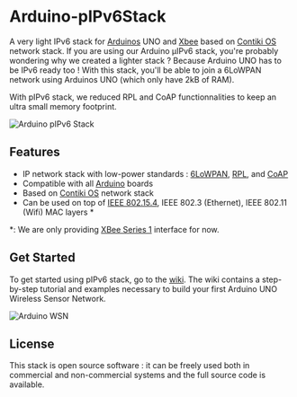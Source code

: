 Arduino-pIPv6Stack
==================

A very light IPv6 stack for [Arduinos](http://www.arduino.cc/) UNO and [Xbee](http://www.digi.com/en/products/wireless/point-multipoint/xbee-series1-module) 
based on [Contiki OS](http://www.contiki-os.org/) network stack.
If you are using our Arduino µIPv6 stack, you're probably wondering why we created a lighter stack ?
Because Arduino UNO has to be IPv6 ready too ! With this stack, you'll be able to join a 6LoWPAN network using
Arduinos UNO (which only have 2kB of RAM).

With pIPv6 stack, we reduced RPL and CoAP functionnalities to keep an ultra small memory footprint.


![Arduino pIPv6 Stack](http://departements.telecom-bretagne.eu/data/rsm/pIPv6%20stack%20diagram.png)


Features
--------


* IP network stack with low-power standards : [6LoWPAN](http://datatracker.ietf.org/wg/6lowpan/charter/), [RPL](http://tools.ietf.org/html/rfc6550), and [CoAP](http://datatracker.ietf.org/doc/draft-ietf-core-coap/)
* Compatible with all [Arduino](http://arduino.cc/en/Main/Products) boards 
* Based on [Contiki OS](http://www.contiki-os.org/) network stack
* Can be used on top of [IEEE 802.15.4](http://www.digi.com/products/wireless-wired-embedded-solutions/zigbee-rf-modules/point-multipoint-rfmodules/xbee-series1-module), IEEE 802.3 (Ethernet), IEEE 802.11 (Wifi) MAC layers *

*: We are only providing [XBee Series 1](http://www.digi.com/products/wireless-wired-embedded-solutions/zigbee-rf-modules/point-multipoint-rfmodules/xbee-series1-module) interface for now.

Get Started
-----------

To get started using pIPv6 stack, go to the [wiki](https://github.com/telecombretagne/Arduino-pIPv6Stack/wiki). The wiki
contains a step-by-step tutorial and examples necessary to build your first Arduino UNO Wireless Sensor Network.

![Arduino WSN](http://departements.telecom-bretagne.eu/data/rsm/heterogeneous%20wsn%20arch.png)


License
-------
 
This stack is open source software : it can be freely used both in commercial and non-commercial systems and the full source code is available.
